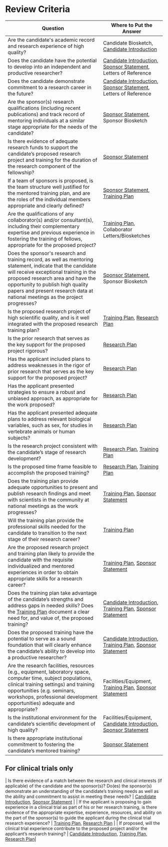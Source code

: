 # Review Criteria

| Question  | Where to Put the Answer |
| ------------- | ------------- |
| Are the candidate's academic record and research experience of high quality? | Candidate Biosketch, [Candidate Introduction](Candidate.md) |
| Does the candidate have the potential to develop into an independent and productive researcher? | [Candidate Introduction](Candidate.md), [Sponsor Statement](Sponsor_Statement.md), Letters of Reference | 
| Does the candidate demonstrate commitment to a research career in the future? | [Candidate Introduction](Candidate.md), [Sponsor Statement](Sponsor_Statement.md), Letters of Reference | 
| Are the sponsor(s) research qualifications (including recent publications) and track record of mentoring individuals at a similar stage appropriate for the needs of the candidate? | [Sponsor Statement](Sponsor_Statement.md), Sponsor Biosketch |
| Is there evidence of adequate research funds to support the candidate’s proposed research project and training for the duration of the research component of the fellowship? | [Sponsor Statement](Sponsor_Statement.md) |
| If a team of sponsors is proposed, is the team structure well justified for the mentored training plan, and are the roles of the individual members appropriate and clearly defined? | [Sponsor Statement](Sponsor_Statement.md), [Training Plan](Training_Plan.md) |
| Are the qualifications of any collaborator(s) and/or consultant(s), including their complementary expertise and previous experience in fostering the training of fellows, appropriate for the proposed project? | [Training Plan](Training_Plan.md), Collaborator Letters/Biosketches |
| Does the sponsor's research and training record, as well as mentoring statement, indicate that the candidate will receive exceptional training in the proposed research area and have the opportunity to publish high quality papers and present research data at national meetings as the project progresses? | [Sponsor Statement](Sponsor_Statement.md), Sponsor Biosketch |
| Is the proposed research project of high scientific quality, and is it well integrated with the proposed research training plan? | [Training Plan](Training_Plan.md), [Research Plan](Research_Strategy.md) |
| Is the prior research that serves as the key support for the proposed project rigorous? | [Research Plan](Research_Strategy.md) |
| Has the applicant included plans to address weaknesses in the rigor of prior research that serves as the key support for the proposed project? |[Research Plan](Research_Strategy.md) |
| Has the applicant presented strategies to ensure a robust and unbiased approach, as appropriate for the work proposed? | [Research Plan](Research_Strategy.md) | 
| Has the applicant presented adequate plans to address relevant biological variables, such as sex, for studies in vertebrate animals or human subjects? | [Research Plan](Research_Strategy.md) |
| Is the research project consistent with the candidate’s stage of research development? | [Research Plan](Research_Strategy.md), [Training Plan](Training_Plan.md) |
| Is the proposed time frame feasible to accomplish the proposed training? | [Research Plan](Research_Strategy.md), [Training Plan](Training_Plan.md) |
| Does the training plan provide adequate opportunities to present and publish research findings and meet with scientists in the community at national meetings as the work progresses? | [Training Plan](Training_Plan.md), [Sponsor Statement](Sponsor_Statement.md)
| Will the training plan provide the professional skills needed for the candidate to transition to the next stage of their research career? | [Training Plan](Training_Plan.md) |
| Are the proposed research project and training plan likely to provide the candidate with the requisite individualized and mentored experiences in order to obtain appropriate skills for a research career? | [Training Plan](Training_Plan.md), [Sponsor Statement](Sponsor_Statement.md) |
| Does the training plan take advantage of the candidate’s strengths and address gaps in needed skills? Does the [Training Plan](Training_Plan.md) document a clear need for, and value of, the proposed training? | [Candidate Introduction](Candidate.md), [Training Plan](Training_Plan.md), [Sponsor Statement](Sponsor_Statement.md) |
| Does the proposed training have the potential to serve as a sound foundation that will clearly enhance the candidate’s ability to develop into a productive researcher? | [Candidate Introduction](Candidate.md), [Training Plan](Training_Plan.md), [Sponsor Statement](Sponsor_Statement.md) |
| Are the research facilities, resources (e.g., equipment, laboratory space, computer time, subject populations, clinical training settings) and training opportunities (e.g. seminars, workshops, professional development opportunities) adequate and appropriate? | Facilities/Equipment, [Training Plan](Training_Plan.md), [Sponsor Statement](Sponsor_Statement.md) | 
| Is the institutional environment for the candidate’s scientific development of high quality? | Facilities/Equipment, [Candidate Introduction](Candidate.md), [Sponsor Statement](Sponsor_Statement.md) | 
| Is there appropriate institutional commitment to fostering the candidate’s mentored training? | [Sponsor Statement](Sponsor_Statement.md) | 

## For clinical trials only
| Is there evidence of a match between the research and clinical interests (if applicable) of the candidate and the sponsor(s)? Do(es) the sponsor(s) demonstrate an understanding of the candidate’s training needs as well as the ability and commitment to assist in meeting these needs? | [Candidate Introduction](Candidate.md), [Sponsor Statement](Sponsor_Statement.md) |
| If the applicant is proposing to gain experience in a clinical trial as part of his or her research training, is there evidence of the appropriate expertise, experience, resources, and ability on the part of the sponsor(s) to guide the applicant during the clinical trial research experience? | [Training Plan](Training_Plan.md), [Research Plan](Research_Strategy.md) |
| If proposed, will the clinical trial experience contribute to the proposed project and/or the applicant’s research training? | [Candidate Introduction](Candidate.md), [Training Plan](Training_Plan.md), [Research Plan](Research_Strategy.md)|
